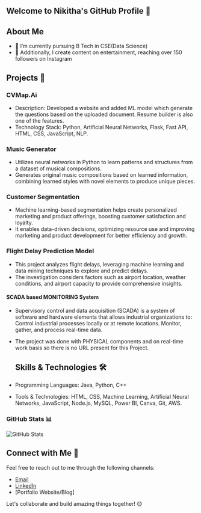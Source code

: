 ## Welcome to Nikitha's GitHub Profile 👋


## About Me 
- 🔭 I’m currently pursuing B Tech in CSE(Data Science)
- 🌱 Additionally, I create content on entertainment, reaching over 150 followers on Instagram


## Projects 🚀


### CVMap.Ai
- Description: Developed a website and added ML model which generate the questions based on the uploaded document. Resume builder is also one of the features.
- Technology Stack: Python, Artificial Neural Networks, Flask, Fast API, HTML, CSS, JavaScript, NLP.


### Music Generator
- Utilizes neural networks in Python to learn patterns and structures from a dataset of musical compositions.
- Generates original music compositions based on learned information, combining learned styles with novel elements to produce unique pieces.


### Customer Segmentation
- Machine learning-based segmentation helps create personalized marketing and product offerings, boosting customer satisfaction and loyalty.
- It enables data-driven decisions, optimizing resource use and improving marketing and product development for better efficiency and growth.


### Flight Delay Prediction Model
- This project analyzes flight delays, leveraging machine learning and data mining techniques to explore and predict delays.
- The investigation considers factors such as airport location, weather conditions, and airport capacity to provide comprehensive insights.


#### SCADA based MONITORING System
- Supervisory control and data acquisition (SCADA) is a system of software and hardware elements that allows industrial organizations to: Control industrial processes locally or at remote locations. Monitor, gather, and process real-time data.
- The project was done with PHYSICAL components and on real-time work basis so there is no URL present for this Project.

  

  ## Skills & Technologies 🛠️


- Programming Languages: Java, Python, C++
- Tools & Technologies: HTML, CSS, Machine Learning, Artificial Neural Networks, JavaScript, Node.js, MySQL, Power BI, Canva, Git, AWS.


### GitHub Stats 📊



![GitHub Stats](https://github-readme-stats.vercel.app/api?username=AppalaNikitha&show_icons=true&theme=radical)


## Connect with Me 🤝

Feel free to reach out to me through the following channels:

- [Email](appalanikitha783@gmail.com)
- [LinkedIn]([https://www.linkedin.com/in/iamatharvapatil](https://www.linkedin.com/in/appala-nikitha/))
- [Portfolio Website/Blog] 

Let's collaborate and build amazing things together! 😊
